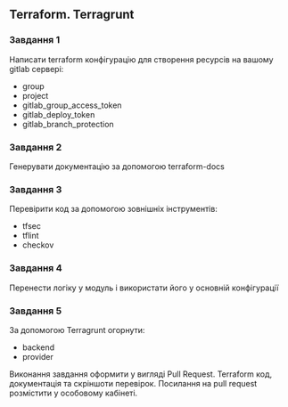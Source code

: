 ## Terraform. Terragrunt

### Завдання 1
Написати terraform конфігурацію для створення ресурсів на вашому gitlab сервері:
- group
- project
- gitlab_group_access_token
- gitlab_deploy_token
- gitlab_branch_protection

### Завдання 2
Генерувати документацію за допомогою terraform-docs

### Завдання 3
Перевірити код за допомогою зовнішніх інструментів: 
- tfsec
- tflint
- checkov

### Завдання 4
Перенести логіку у модуль і використати його у основній конфігурації

### Завдання 5
За допомогою Terragrunt огорнути:
- backend 
- provider

Виконання завдання оформити у вигляді Pull Request. Terraform код, документація та скріншоти перевірок. Посилання на pull request розмістити у особовому кабінеті.